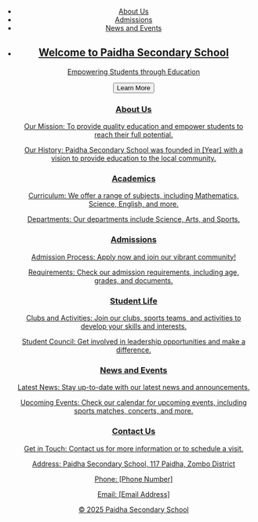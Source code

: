 <!DOCTYPE html>
<html lang="en">
<head>
    <meta charset="UTF-8">
    <meta name="viewport" content="width=device-width, initial-scale=1.0">
    <title>Paidha Secondary School</title>
    <link rel="stylesheet" href="styles.css">
</head>
<body>
    <header>
        <nav>
            <ul>
                <li><a href="                    
                <li><a href="#about">About Us</a></li>
                <li><a href="                              
                <li><a href="#admissions">Admissions</a></li>
                <li><a href="                                    
                <li><a href="#news-events">News and Events</a></li>
                <li><a href="                             
            </ul>
        </nav>
    </header>
    <main>
        <!-- Home Section -->
        <section id="home">
            <h1>Welcome to Paidha Secondary School</h1>
            <p>Empowering Students through Education</p>
            <button>Learn More</button>
        </section>
        <!-- About Us Section -->
        <section id="about">
            <h1>About Us</h1>
            <p>Our Mission: To provide quality education and empower students to reach their full potential.</p>
            <p>Our History: Paidha Secondary School was founded in [Year] with a vision to provide education to the local community.</p>
        </section>
        <!-- Academics Section -->
        <section id="academics">
            <h1>Academics</h1>
            <p>Curriculum: We offer a range of subjects, including Mathematics, Science, English, and more.</p>
            <p>Departments: Our departments include Science, Arts, and Sports.</p>
        </section>
        <!-- Admissions Section -->
        <section id="admissions">
            <h1>Admissions</h1>
            <p>Admission Process: Apply now and join our vibrant community!</p>
            <p>Requirements: Check our admission requirements, including age, grades, and documents.</p>
        </section>
        <!-- Student Life Section -->
        <section id="student-life">
            <h1>Student Life</h1>
            <p>Clubs and Activities: Join our clubs, sports teams, and activities to develop your skills and interests.</p>
            <p>Student Council: Get involved in leadership opportunities and make a difference.</p>
        </section>
        <!-- News and Events Section -->
        <section id="news-events">
            <h1>News and Events</h1>
            <p>Latest News: Stay up-to-date with our latest news and announcements.</p>
            <p>Upcoming Events: Check our calendar for upcoming events, including sports matches, concerts, and more.</p>
        </section>
        <!-- Contact Us Section -->
        <section id="contact">
            <h1>Contact Us</h1>
            <p>Get in Touch: Contact us for more information or to schedule a visit.</p>
            <p>Address: Paidha Secondary School, 117 Paidha, Zombo District</p>
            <p>Phone: [Phone Number]</p>
            <p>Email: [Email Address]</p>
        </section>
    </main>
    <footer>
        <p>&copy; 2025 Paidha Secondary School</p>
    </footer>
</body>
</html>

